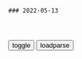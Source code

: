 ```tip
### 2022-05-13
```

<table id="tbc" style="white-space:pre-wrap">
</table>
<button onclick="toggleb()">toggle</button>
<button onclick="loadparse()">loadparse</button>
<br>
<!-- 🌸<br>🍅-　-🍑<hr>🍀 -->
<pre>
<textarea rows="30" cols="100" style="display: none" id="tar">

火冒三丈！拜登骂记者后道歉，或许与这2个因素有关_腾讯新闻
https://new.qq.com/omn/20220125/20220125A0BB9L00.html

<font size="1" style="color:#DCDCDC">2022-05-15</font>

李家c打断记者无理提问：他们被起诉是因为行为涉嫌违法而非言l,sh,法制,好看视频
https://haokan.baidu.com/v?pd=wisenatural&vid=5626387963287138858

<font size="1" style="color:#DCDCDC">2022-05-15</font>

古代“永动机”饮水鸟，不需外力就能一直摆动？看完佩服古人智慧
https://mbd.baidu.com/newspage/data/videolanding?nid=sv_18025399522883176571&sourceFrom=pc_feedlist

斯特林发动机

<font size="1" style="color:#DCDCDC">2022-05-15</font>

G7不承认乌克兰边界变更，梅德韦杰夫霸气回应“俄不在乎”
https://mbd.baidu.com/newspage/data/landingsuper?context=%7B%22nid%22%3A%22news_10095100537967096162%22%7D&n_type=-1&p_from=-1

<font size="1" style="color:#DCDCDC">2022-05-15</font>

被日本奉为神作，跪着来求版权，这才是真正的国货之光
https://mbd.baidu.com/newspage/data/videolanding?nid=sv_1283183137210725382&sourceFrom=pc_feedlist

<font size="1" style="color:#DCDCDC">2022-05-15</font>

不可思议的电路笔，画到哪里电就通到哪里，什么原理？
https://mbd.baidu.com/newspage/data/videolanding?nid=sv_7697121504378485566&sourceFrom=pc_feedlist

<font size="1" style="color:#DCDCDC">2022-05-15</font>

潜伏：戴笠恐怖气场太吓人，隔着屏幕，怎料竟都能冷得打啰嗦
https://mbd.baidu.com/newspage/data/videolanding?nid=sv_17921492955215126902&sourceFrom=pc_feedlist

蠢猪，日本人就要完蛋了，现在叛逃，死得比何行j，陈明c还要难看。

财富是dg的，切不可见利忘义。

有些人在上海发胜利财发过头了，我要严惩。

有几个病例弄得大家挺紧张的。

<font size="1" style="color:#DCDCDC">2022-05-15</font>

希姆莱，贝利亚，戴笠，讲孝武，浦晶，张学良，大大。

军统势力越来越大时，我早晚会死在委员长手里，戴笠一语成谶？|戴笠|蒋介石|军统_新浪新闻
http://k.sina.com.cn/article_6743669827_191f43c4300100uiad.html

当秘书讲到周兴、来俊臣最终为武则天所杀时，戴笠往往若有所思，感慨万千。他曾忧心忡忡地说：“我早晚会死在委员长手里。”

<font size="1" style="color:#DCDCDC">2022-06-09</font>

戴笠想当海军司令，一封电报让蒋介石睡不着，33天后戴笠专机失事
https://page.om.qq.com/page/Op4VagTzIJ-ZZP1wGOgQsFbg0

戴笠实际上是去和美国海军要人私下见面。由于在抗战中的合作，戴笠通过梅乐斯中校的牵线搭桥，与美国海军有了私下的联系渠道，并且在一定程度上获得了美方对其的“认可”。戴笠甚至私下和美国海军的部分高层达成了协议，以美海军承诺在战后向zg海军援助部分舰艇，以此作为条件，向gmz府提出要求人戴笠出任海军总司令。

国民党高层之间，一个个表面虚情假意，背后互相提防与算计。如此勾心斗角，焉能不败？

<font size="1" style="color:#DCDCDC">2022-06-09</font>

戴笠飞机失事前，曾给蒋介石发了一封电报，老蒋看后沉默了几小时|军统|沈醉_网易订阅
https://www.163.com/dy/article/H32LSGNL055258TE.html

回想戴笠当初刚进“力行社”时，也只是一个负责j卫的小角色，通过在情报方面的高超能力脱颖而出后，对老蒋唯命是从。

不知从何时起，戴笠的翅膀硬了，没有那么听话了，老蒋让他改组军统，他反而秘密组织了“j坛社”，继续扩大自己的势力，这让老蒋精神高度紧张。

后来唐人的《金陵春梦》中就直言戴笠已经威胁到老蒋的统治，因此有绝对的理由把戴笠除之而后快。

老蒋亲临主祭，挽章中所写：“奇祸从天降，风云变幻痛予心！”

戴笠在飞机失事前曾到陈华处告别，认真地对她说：“华妹，老头子（老蒋）不要我，我就死。”

虽然他手下有许多小弟，但已经被老蒋猜忌，军统撤销，他打下的“江山”也将灰飞烟灭。

<font size="1" style="color:#DCDCDC">2022-06-09</font>

戴笠死亡之谜揭开？戴笠乘坐飞机前，此人告诉蒋介石会在中途坠毁|军统|北平_网易订阅
https://www.163.com/dy/article/H1C96QFJ0543ILJ8.html

宣铁吾是黄埔一期，其父和蒋介石是拜把兄弟，因此他被蒋介石视为子侄。

<font size="1" style="color:#DCDCDC">2022-06-09</font>

戴笠密电蒋介石，写了4个字，蒋看后沉默多时，下令：除掉他！|军统_网易订阅
https://www.163.com/dy/article/H8V0H0DA0552AANR.html

对于蒋介石的心理变化，戴笠心知肚明。他也在暗中进行了部署：他在军统内部成立了一个叫“警坛社”的秘密组织，以备未来为戴笠服务。

蒋介石很快就获悉了这个消息，他沉默许久，说了这样一句话：“这个戴局长不是昏头了，就是另有所谋。”

<font size="1" style="color:#DCDCDC">2022-06-09</font>

戴笠给蒋介石发了一封密报，第二天就出事了，两者之间是否有联系_腾讯新闻
https://new.qq.com/omn/20220523/20220523A0CGIZ00.html

据说蒋介石看完这封电报后沉默了很久，随后便召见了宣铁吾。
宣铁吾于当天秘密离开了重庆。两天后，蒋介石再次发报要戴笠回重庆，而且措辞很严厉。
就在飞机起飞前一小时，蒋介石接到宣铁吾的电话。后者告诉他，戴笠的飞机已经起飞，但他到不了重庆，因为飞机将坠毁。

<font size="1" style="color:#DCDCDC">2022-06-09</font>

蒋介石的用人术：既要是人才，又要是奴才|军统|郑介民_网易订阅
https://www.163.com/dy/article/GK1JTGGG05520HXD.html

这天晚上，戴笠约见了正在北平执行军事调处任务的郑介民，他出乎意料地把军统多年来的家底和重要的工作向郑介民细致地作了介绍。郑介民被戴笠的做法搞懵了，而戴笠也不向郑介民说明这样做的原由，顿使郑介民有了种凶险难测之惑。

<font size="1" style="color:#DCDCDC">2022-06-09</font>

史密斯：事实证明男人，都是吃硬不吃软的生物！
https://mbd.baidu.com/newspage/data/videolanding?nid=sv_11831735744878137725&sourceFrom=pc_feedlist

<font size="1" style="color:#DCDCDC">2022-05-15</font>

超声波刀到底有多强？食物碰到就断，清洗都变得简单了！
https://mbd.baidu.com/newspage/data/videolanding?nid=sv_16607985077994819477&sourceFrom=rec

<font size="1" style="color:#DCDCDC">2022-05-15</font>

什么是莱顿弗罗斯特效应？将手劈向熔岩，难得一见的现象发生了
https://mbd.baidu.com/newspage/data/videolanding?nid=sv_3912214006449692312&sourceFrom=pc_feedlist

<font size="1" style="color:#DCDCDC">2022-05-15</font>

戴维灯是什么？为何火焰能在充满瓦斯的矿井中，安全的燃烧？
https://mbd.baidu.com/newspage/data/videolanding?nid=sv_8441860650774068446&sourceFrom=pc_feedlist

<font size="1" style="color:#DCDCDC">2022-05-15</font>

关龙逄_百度百科
https://baike.baidu.com/item/%E5%85%B3%E9%BE%99%E9%80%84?fromtitle=%E9%BE%99%E9%80%A2&fromid=9321329

桀说：
“我听你说，说得对我就改正，说得不对我就对你施加酷刑。”
关龙逄说：
“我看君头上悬着危石，脚下踏着春冰，头顶危石无不被石覆压，脚踏春冰无不下陷。”
桀笑道：
“你是说gj灭亡，我要同gj一起灭亡。你只知我要灭亡，却不知你就要灭亡吗？”

<font size="1" style="color:#DCDCDC">2022-05-13</font>

历史上第一个以死谏君的忠臣关龙逄、比干第二_夏桀
https://www.sohu.com/a/313644371_120014244

桀笑道：“你是说锅家灭亡，我要同锅家一起灭亡。

<font size="1" style="color:#DCDCDC">2022-05-19</font>

韩g古代的王室有多肮脏，三观尽毁的韩国电影，不建议看第二遍
https://mbd.baidu.com/newspage/data/videolanding?nid=sv_8625808221996438792&sourceFrom=homepage

胎记哥是一个残暴的狗皇帝，因为他的童年极度不幸，导致他登基后开始各种报复射会，整的朝廷上下怨声载道，整个天下更是敏不聊生。

d雪纷飞烤红薯3b898
你说的是哪一期?

<font size="1" style="color:#DCDCDC">2022-05-18</font>

皇妃：皇上对大明的危机视若无睹，要拖着大明为自己陪葬
https://mbd.baidu.com/newspage/data/videolanding?nid=sv_10295490535858988830&sourceFrom=rec

皇上是想拖着大明给他自己陪葬。a龖龖龖

<font size="1" style="color:#DCDCDC">2022-05-18</font>

我说的vs女友听的_哔哩哔哩_bilibili
https://www.bilibili.com/video/BV1134y1R76U

<font size="1" style="color:#DCDCDC">2022-05-13</font>

这就是天津女友？_哔哩哔哩_bilibili
https://www.bilibili.com/video/BV1ML4y1F7hd

<font size="1" style="color:#DCDCDC">2022-05-13</font>

女生来姨妈有多不讲理_哔哩哔哩_bilibili
https://www.bilibili.com/video/BV1S64y1e75X

<font size="1" style="color:#DCDCDC">2022-05-13</font>

潜伏：吴敬中贡献了，全剧最好的一段戏
https://mbd.baidu.com/newspage/data/videolanding?nid=sv_12377889646828507730&sourceFrom=pc_feedlist

不会是失踪那么简单，也许总部在故意封锁消息。

<font size="1" style="color:#DCDCDC">2022-05-13</font>

富家小姐惨遭家人抛弃，只因她的眼睛里，长了虫子！
https://mbd.baidu.com/newspage/data/videolanding?nid=sv_11514522226166444115&sourceFrom=pc_feedlist

<font size="1" style="color:#DCDCDC">2022-05-13</font>

</textarea>
</pre>
<!-- 🍀<br>🍑-　-🍅<hr>🌸 -->

```note
```

<link
  rel="stylesheet"
  href="https://cdn.jsdelivr.net/npm/@fancyapps/ui/dist/fancybox.css"
/>
<script src="https://cdn.jsdelivr.net/npm/@fancyapps/ui@4.0/dist/fancybox.umd.js"></script>

<script type="text/javascript">

var __urlRegex = /(\b(https?|ftp|file):\/\/[-A-Z0-9+&@#\/%?=~_|!:,.;]*[-A-Z0-9+&@#\/%=~_|])/ig;
var __imgRegex = /\.(?:jpe?g|gif|png|webp)$/i;

loadparse();

function parseURL($string){

    var exp = __urlRegex;
    return $string.replace(exp,function(match){
            __imgRegex.lastIndex=0;
            if(__imgRegex.test(match)){
                return '<a data-fancybox="gallery" href="' + match.replace("/p=700", "")
                 + '"><img src="' + match.replace("/p=700", "/p=160x200")+'" width="64"></a>';
            }
            else{
                return '<a href="' + match + '" target="_blank">' + match + '</a>';
            }
        }
    );
}

function loadparse() {
  tbc.innerHTML = parseURL(tar.value);
}

function toggleb() {
  var x = document.getElementById("tar");
  if (x.style.display === "none") {
    x.style.display = "";
  } else {
    x.style.display = "none";
  }
}

</script>
